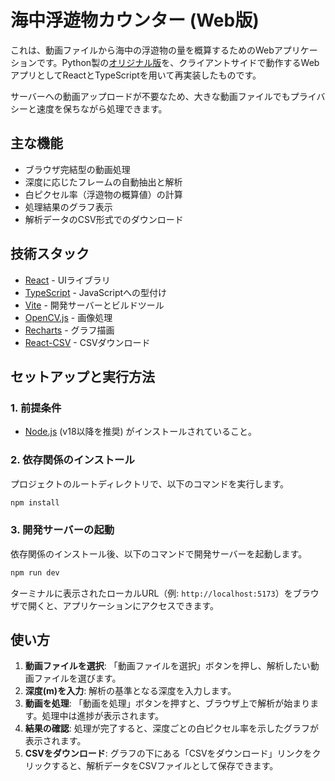 # 海中浮遊物カウンター (Web版)

これは、動画ファイルから海中の浮遊物の量を概算するためのWebアプリケーションです。Python製の[オリジナル版](https://github.com/kuronos357/marine-object-counter)を、クライアントサイドで動作するWebアプリとしてReactとTypeScriptを用いて再実装したものです。

サーバーへの動画アップロードが不要なため、大きな動画ファイルでもプライバシーと速度を保ちながら処理できます。

## 主な機能

- ブラウザ完結型の動画処理
- 深度に応じたフレームの自動抽出と解析
- 白ピクセル率（浮遊物の概算値）の計算
- 処理結果のグラフ表示
- 解析データのCSV形式でのダウンロード

## 技術スタック

- [React](https://react.dev/) - UIライブラリ
- [TypeScript](https://www.typescriptlang.org/) - JavaScriptへの型付け
- [Vite](https://vitejs.dev/) - 開発サーバーとビルドツール
- [OpenCV.js](https://docs.opencv.org/4.x/d5/d10/tutorial_js_root.html) - 画像処理
- [Recharts](https://recharts.org/) - グラフ描画
- [React-CSV](https://github.com/react-csv/react-csv) - CSVダウンロード

## セットアップと実行方法

### 1. 前提条件

- [Node.js](https://nodejs.org/) (v18以降を推奨) がインストールされていること。

### 2. 依存関係のインストール

プロジェクトのルートディレクトリで、以下のコマンドを実行します。

```bash
npm install
```

### 3. 開発サーバーの起動

依存関係のインストール後、以下のコマンドで開発サーバーを起動します。

```bash
npm run dev
```

ターミナルに表示されたローカルURL（例: `http://localhost:5173`）をブラウザで開くと、アプリケーションにアクセスできます。

## 使い方

1.  **動画ファイルを選択**: 「動画ファイルを選択」ボタンを押し、解析したい動画ファイルを選びます。
2.  **深度(m)を入力**: 解析の基準となる深度を入力します。
3.  **動画を処理**: 「動画を処理」ボタンを押すと、ブラウザ上で解析が始まります。処理中は進捗が表示されます。
4.  **結果の確認**: 処理が完了すると、深度ごとの白ピクセル率を示したグラフが表示されます。
5.  **CSVをダウンロード**: グラフの下にある「CSVをダウンロード」リンクをクリックすると、解析データをCSVファイルとして保存できます。